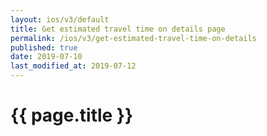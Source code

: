 ```yaml
---
layout: ios/v3/default
title: Get estimated travel time on details page
permalink: /ios/v3/get-estimated-travel-time-on-details
published: true
date: 2019-07-10
last_modified_at: 2019-07-12
---
```


# {{ page.title }}

